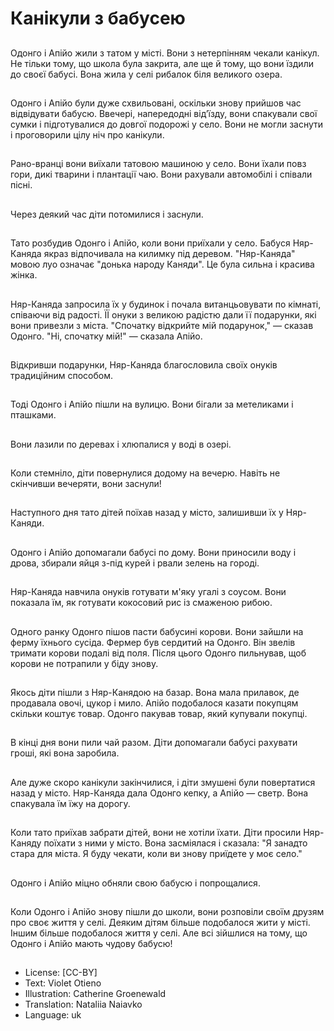 # Канікули з бабусею

##
Одонго і Апійо жили з татом у місті. Вони з нетерпінням чекали канікул. Не тільки тому, що школа була закрита, але ще й тому, що вони їздили до своєї бабусі. Вона жила у селі рибалок біля великого озера.

##
Одонго і Апійо були дуже схвильовані, оскільки знову прийшов час відвідувати бабусю. Ввечері, напередодні від’їзду, вони спакували свої сумки і підготувалися до довгої подорожі у село. Вони не могли заснути і проговорили цілу ніч про канікули.

##
Рано-вранці вони виїхали татовою машиною у село. Вони їхали повз гори, дикі тварини і плантації чаю. Вони рахували автомобілі і співали пісні.

##
Через деякий час діти потомилися і заснули.

##
Тато розбудив Одонго і Апійо, коли вони приїхали у село. Бабуся Няр-Каняда якраз відпочивала на килимку під деревом. "Няр-Каняда" мовою луо означає "донька народу Каняди". Це була сильна і красива жінка.

##
Няр-Каняда запросила їх у будинок і почала витанцьовувати по кімнаті, співаючи від радості. ЇЇ онуки з великою радістю дали її подарунки, які вони привезли з міста. "Спочатку відкрийте мій подарунок," — сказав Одонго. "Ні, спочатку мій!" — сказала Апійо.

##
Відкривши подарунки, Няр-Каняда благословила своїх онуків традиційним способом.

##
Тоді Одонго і Апійо пішли на вулицю. Вони бігали за метеликами і пташками.

##
Вони лазили по деревах і хлюпалися у воді в озері.

##
Коли стемніло, діти повернулися додому на вечерю. Навіть не скінчивши вечеряти, вони заснули!

##
Наступного дня тато дітей поїхав назад у місто, залишивши їх у Няр-Каняди.

##
Одонго і Апійо допомагали бабусі по дому. Вони приносили воду і дрова, збирали яйця з-під курей і рвали зелень на городі.

##
Няр-Каняда навчила онуків готувати м'яку угалі з соусом. Вони показала їм, як готувати кокосовий рис із смаженою рибою.

##
Одного ранку Одонго пішов пасти бабусині корови. Вони зайшли на ферму їхнього сусіда. Фермер був сердитий на Одонго. Він звелів тримати корови подалі від поля. Після цього Одонго пильнував, щоб корови не потрапили у біду знову.

##
Якось діти пішли з Няр-Канядою на базар. Вона мала прилавок, де продавала овочі, цукор і мило. Апійо подобалося казати покупцям скільки коштує товар. Одонго пакував товар, який купували покупці.

##
В кінці дня вони пили чай разом. Діти допомагали бабусі рахувати гроші, які вона заробила.

##
Але дуже скоро канікули закінчилися, і діти змушені були повертатися назад у місто. Няр-Каняда дала Одонго кепку, а Апійо — светр. Вона спакувала їм їжу на дорогу.

##
Коли тато приїхав забрати дітей, вони не хотіли їхати. Діти просили Няр-Каняду поїхати з ними у місто. Вона засміялася і сказала: "Я занадто стара для міста. Я буду чекати, коли ви знову приїдете у моє село."

##
Одонго і Апійо міцно обняли свою бабусю і попрощалися.

##
Коли Одонго і Апійо знову пішли до школи, вони розповіли своїм друзям про своє життя у селі. Деяким дітям більше подобалося жити у місті. Іншим більше подобалося життя у селі. Але всі зійшлися на тому, що Одонго і Апійо мають чудову бабусю!

##
* License: [CC-BY]
* Text: Violet Otieno
* Illustration: Catherine Groenewald
* Translation: Nataliia Naiavko
* Language: uk
